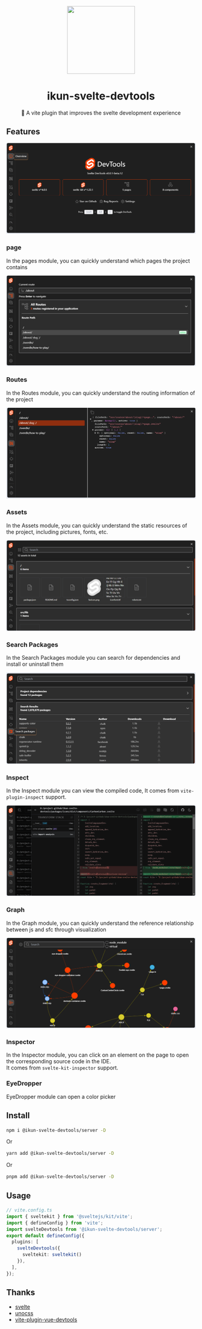 <p align="center">
  <img src="https://ikun-ui.netlify.app/logo.svg" width="180" height="180"/>
</p>
<h1 align="center">
ikun-svelte-devtools
</h1>
<p align="center">
🍨 A vite plugin that improves the svelte development experience
</p>


## Features

![overview.png](public%2Foverview.png)

### page

In the pages module, you can quickly understand which pages the project contains  

![page.png](public%2Fpage.png)

### Routes
In the Routes module, you can quickly understand the routing information of the project  

![router.png](public%2Frouter.png)

### Assets
In the Assets module, you can quickly understand the static resources of the project, including pictures, fonts, etc.  

![assets.png](public%2Fassets.png)

### Search Packages
In the Search Packages module you can search for dependencies and install or uninstall them  

![search-package.png](public%2Fsearch-package.png)

### Inspect
In the Inspect module you can view the compiled code, It comes from `vite-plugin-inspect` support.  

![inpect.png](public%2Finpect.png)

### Graph
In the Graph module, you can quickly understand the reference relationship between js and sfc through visualization  

![graph.png](public%2Fgraph.png)

### Inspector
In the Inspector module, you can click on an element on the page to open the corresponding source code in the IDE.  
It comes from `svelte-kit-inspector` support.


### EyeDropper
EyeDropper module can open a color picker

## Install

```bash
npm i @ikun-svelte-devtools/server -D
```
Or
```bash
yarn add @ikun-svelte-devtools/server -D
```
Or
```bash
pnpm add @ikun-svelte-devtools/server -D
```

## Usage
```ts
// vite.config.ts
import { sveltekit } from '@sveltejs/kit/vite';
import { defineConfig } from 'vite';
import svelteDevtools from '@ikun-svelte-devtools/server';
export default defineConfig({
  plugins: [
    svelteDevtools({
      sveltekit: sveltekit()
    }),
  ],
});

```
## Thanks

- [svelte](https://github.com/sveltejs/svelte)
- [unocss](https://github.com/nuxt/devtools)
- [vite-plugin-vue-devtools](https://github.com/webfansplz/vite-plugin-vue-devtools)
